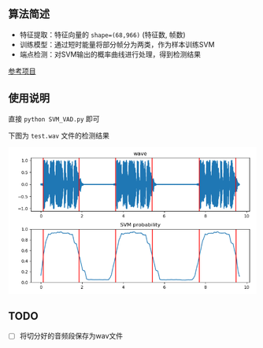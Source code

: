 ## 算法简述

* 特征提取：特征向量的 `shape=(68,966)` (特征数, 帧数)
* 训练模型：通过短时能量将部分帧分为两类，作为样本训练SVM
* 端点检测：对SVM输出的概率曲线进行处理，得到检测结果

[参考项目](https://github.com/tyiannak/pyAudioAnalysis)

## 使用说明

直接 `python SVM_VAD.py` 即可

下图为 `test.wav` 文件的检测结果

![test.wav检测结果](result_plot.png)

## TODO

- [ ] 将切分好的音频段保存为wav文件